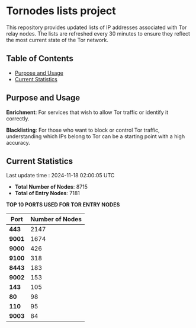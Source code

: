 # Tornodes lists project

This repository provides updated lists of IP addresses associated with Tor relay nodes. The lists are refreshed every 30 minutes to ensure they reflect the most current state of the Tor network.

## Table of Contents

- [Purpose and Usage](#purpose-and-usage)
- [Current Statistics](#current-statistics)


## Purpose and Usage

**Enrichment**: For services that wish to allow Tor traffic or identify it correctly.

**Blacklisting**: For those who want to block or control Tor traffic, understanding which IPs belong to Tor can be a starting point with a high accuracy.

## Current Statistics

Last update time : 2024-11-18 02:00:05 UTC

- **Total Number of Nodes**: 8715
- **Total of Entry Nodes**: 7181

**TOP 10 PORTS USED FOR TOR ENTRY NODES**

| **Port** | **Number of Nodes** |
|------|-----------------|
| **443**   | 2147  |
| **9001**   | 1674  |
| **9000**   | 426  |
| **9100**   | 318  |
| **8443**   | 183  |
| **9002**   | 153  |
| **143**   | 105  |
| **80**   | 98  |
| **110**   | 95  |
| **9003**   | 84  |

